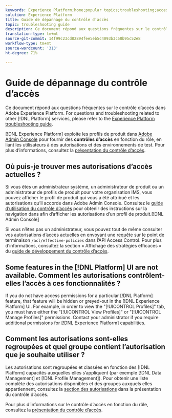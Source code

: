 ```yaml
---
keywords: Experience Platform;home;popular topics;troubleshooting;access control
solution: Experience Platform
title: Guide de dépannage du contrôle d’accès
topic: troubleshooting guide
description: Ce document répond aux questions fréquentes sur le contrôle d’accès dans Adobe Experience Platform.
translation-type: tm+mt
source-git-commit: 14f99c23cd82894fee5eb5c4093b3c50b95c52e8
workflow-type: tm+mt
source-wordcount: '313'
ht-degree: 71%

---
```



# Guide de dépannage du contrôle d’accès

Ce document répond aux questions fréquentes sur le contrôle d’accès dans Adobe Experience Platform. For questions and troubleshooting related to other [!DNL Platform] services, please refer to the [Experience Platform troubleshooting guide](../landing/troubleshooting.md).

[!DNL Experience Platform] exploite les profils de produit dans [Adobe Admin Console](http://adminconsole.adobe.com) pour fournir des **contrôles d’accès** en fonction du rôle, en liant les utilisateurs à des autorisations et des environnements de test.  Pour plus d’informations, consultez la [présentation du contrôle d’accès](home.md).

## Où puis-je trouver mes autorisations d’accès actuelles ?

Si vous êtes un administrateur système, un administrateur de produit ou un administrateur de profils de produit pour votre organisation IMS, vous pouvez afficher le profil de produit qui vous a été attribué et les autorisations qu’il accorde dans Adobe Admin Console. Consultez le [guide d’utilisation du contrôle d’accès](./ui/overview.md) pour obtenir des instructions sur la navigation dans afin d’afficher les autorisations d’un profil de produit.[!DNL Admin Console]

Si vous n’êtes pas un administrateur, vous pouvez tout de même consulter vos autorisations d’accès actuelles en envoyant une requête sur le point de terminaison `/acl/effective-policies` dans l’API Access Control. Pour plus d’informations, consultez la section « Affichage des stratégies efficaces » du [guide de développement du contrôle d’accès](./api/effective-policies.md).

## Some features in the [!DNL Platform] UI are not available. Comment les autorisations contrôlent-elles l’accès à ces fonctionnalités ?

If you do not have access permissions for a particular [!DNL Platform] feature, that feature will be hidden or greyed-out in the [!DNL Experience Platform] UI. For example, in order to view the &quot;[!UICONTROL Profiles]&quot; tab, you must have either the &quot;[!UICONTROL View Profiles]&quot; or &quot;[!UICONTROL Manage Profiles]&quot; permissions. Contact your administrator if you require additional permissions for [!DNL Experience Platform] capabilities.

## Comment les autorisations sont-elles regroupées et quel groupe contient l’autorisation que je souhaite utiliser ?

Les autorisations sont regroupées et classées en fonction des [!DNL Platform] capacités auxquelles elles s’appliquent (par exemple [!DNL Data Management] et [!DNL Profile Management]). Pour obtenir une liste complète des autorisations disponibles et des groupes auxquels elles appartiennent, consultez la [section des autorisations](home.md#permissions) dans la présentation du contrôle d’accès.

Pour plus d’informations sur le contrôle d’accès en fonction du rôle, consultez la [présentation du contrôle d’accès](home.md).